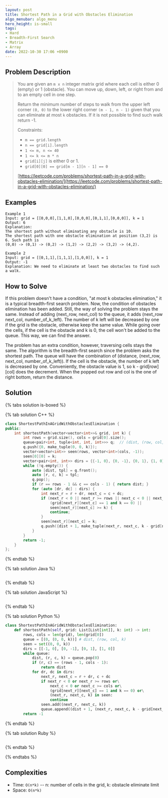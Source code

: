 ```yaml
---
layout: post
title: Shortest Path in a Grid with Obstacles Elimination
algo_menubar: algo_menu
hero_height: is-small
tags:
- Hard
- Breadth-First Search
- Matrix
- Array
date: 2022-10-30 17:06 +0900
---
```


## Problem Description
> You are given an `m x n` integer matrix grid where each cell is either 0 (empty) or 1 (obstacle). You can move up,
> down, left, or right from and to an empty cell in one step.
>
> Return the minimum number of steps to walk from the upper left corner `(0, 0)` to the lower right corner
> `(m - 1, n - 1)` given that you can eliminate at most `k` obstacles. If it is not possible to find such walk return -1.
>
> Constraints:
> - `m == grid.length`
> - `n == grid[i].length`
> - `1 <= m, n <= 40`
> - `1 <= k <= m * n`
> - `grid[i][j]` is either 0 or 1.
> - `grid[0][0] == grid[m - 1][n - 1] == 0`
>
> [https://leetcode.com/problems/shortest-path-in-a-grid-with-obstacles-elimination/](https://leetcode.com/problems/shortest-path-in-a-grid-with-obstacles-elimination/)

## Examples
```
Example 1
Input: grid = [[0,0,0],[1,1,0],[0,0,0],[0,1,1],[0,0,0]], k = 1
Output: 6
Explanation: 
The shortest path without eliminating any obstacle is 10.
The shortest path with one obstacle elimination at position (3,2) is 6. Such path is
(0,0) -> (0,1) -> (0,2) -> (1,2) -> (2,2) -> (3,2) -> (4,2).
```

```
Example 2
Input: grid = [[0,1,1],[1,1,1],[1,0,0]], k = 1
Output: -1
Explanation: We need to eliminate at least two obstacles to find such a walk.
```

## How to Solve
If this problem doesn't have a condition, "at most k obstacles elimination,"
it is a typical breadth-first search problem.
Now, the condition of obstacles elimination has been added.
Still, the way of solving the problem stays the same.
Instead of adding (next_row, next_col) to the queue, it adds (next_row next_col, number_of_k_left).
The number of k left will be decreased by one if the grid is the obstacle, otherwise keep the same value.
While going over the cells, if the cell is the obstacle and k is 0, the cell won't be added to the queue.
This way, we can find the answer.

The problem has an extra condition, however, traversing cells stays the same.
The algorithm is the breadth-first search since the problem asks the shortest path.
The queue will have the combination of (distance, (next_row, next_col, number_of_k_left)).
If the cell is the obstacle, the number of k left is decreased by one.
Conveniently, the obstacle value is 1, so k - grid[row][col] does the decrement.
When the popped out row and col is the one of right bottom, return the distance.

## Solution

{% tabs solution is-boxed %}

{% tab solution C++ %}
```cpp
class ShortestPathInAGridWithObstaclesElimination {
public:
    int shortestPath(vector<vector<int>>& grid, int k) {
        int rows = grid.size(), cols = grid[0].size();
        queue<pair<int, tuple<int, int, int>>> q;  // (dist, (row, col, k))
        q.push({0, make_tuple(0, 0, k)});
        vector<vector<int>> seen(rows, vector<int>(cols, -1));
        seen[0][0] = k;
        vector<pair<int, int>> dirs = {{-1, 0}, {0, -1}, {0, 1}, {1, 0}};
        while (!q.empty()) {
            auto [dist, tpl] = q.front();
            auto [r, c, k] = tpl;
            q.pop();
            if (r == rows - 1 && c == cols - 1) { return dist; }
            for (auto [dr, dc] : dirs) {
                int next_r = r + dr, next_c = c + dc;
                if (next_r < 0 || next_r >= rows || next_c < 0 || next_c >= cols ||
                    (grid[next_r][next_c] == 1 and k == 0) ||
                    seen[next_r][next_c] >= k) {
                    continue;
                }
                seen[next_r][next_c] = k;
                q.push({dist + 1, make_tuple(next_r, next_c, k - grid[next_r][next_c])});
            }
        }
        return -1;
    }
};
```
{% endtab %}

{% tab solution Java %}
```java

```
{% endtab %}

{% tab solution JavaScript %}
```js

```
{% endtab %}

{% tab solution Python %}
```python
class ShortestPathInAGridWithObstaclesElimination:
    def shortestPath(self, grid: List[List[int]], k: int) -> int:
        rows, cols = len(grid), len(grid[0])
        queue = [(0, (0, 0, k))] # dist, (row, col, k)
        seen = set((0, 0, k))
        dirs = [[-1, 0], [0, -1], [0, 1], [1, 0]]
        while queue:
            dist, (r, c, k) = queue.pop(0)
            if (r, c) == (rows - 1, cols - 1):
                return dist
            for dr, dc in dirs:
                next_r, next_c = r + dr, c + dc
                if next_r < 0 or next_r >= rows or\
                    next_c < 0 or next_c >= cols or\
                    (grid[next_r][next_c] == 1 and k == 0) or\
                    (next_r, next_c, k) in seen:
                    continue
                seen.add((next_r, next_c, k))
                queue.append((dist + 1, (next_r, next_c, k - grid[next_r][next_c])))
        return -1
```
{% endtab %}

{% tab solution Ruby %}
```ruby

```
{% endtab %}

{% endtabs %}


## Complexities
- Time: `O(n*k)` -- n: number of cells in the grid, k: obstacle eliminate limit
- Space: `O(n*k)`
